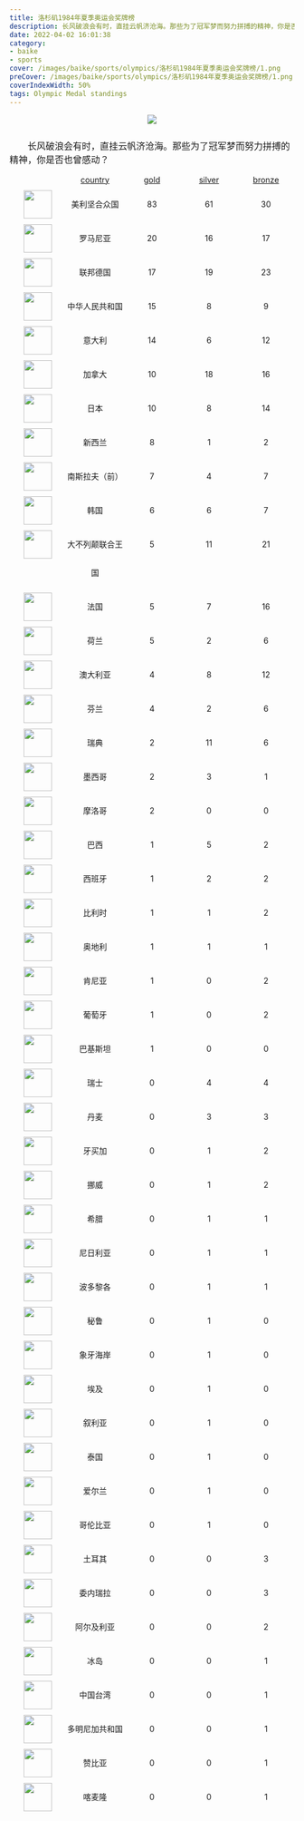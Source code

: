 ```yaml
---
title: 洛杉矶1984年夏季奥运会奖牌榜
description: 长风破浪会有时，直挂云帆济沧海。那些为了冠军梦而努力拼搏的精神，你是否也曾感动？
date: 2022-04-02 16:01:38
category:
- baike
- sports
cover: /images/baike/sports/olympics/洛杉矶1984年夏季奥运会奖牌榜/1.png
preCover: /images/baike/sports/olympics/洛杉矶1984年夏季奥运会奖牌榜/1.png
coverIndexWidth: 50%
tags: Olympic Medal standings
---
```


<div style="text-align: center; " class="mt-20 mb-20">
<img src="/images/baike/sports/olympics/洛杉矶1984年夏季奥运会奖牌榜/1.png" style="">
</div>

<p class="paragraph">长风破浪会有时，直挂云帆济沧海。那些为了冠军梦而努力拼搏的精神，你是否也曾感动？</p>

<div class="item-nation-header">
<div style="width: 150px; "></div><span>country</span><span>gold</span><span>silver</span><span>bronze</span>
</div>
    <div class="item-nation">
    <span><img src="/images/flags/1x1/us.svg" style="width: 50px; "></span>
    <span>美利坚合众国</span>
    <span>83</span> <span>61</span> <span>30</span>
    </div>
    <div class="item-nation">
    <span><img src="/images/flags/1x1/ro.svg" style="width: 50px; "></span>
    <span>罗马尼亚</span>
    <span>20</span> <span>16</span> <span>17</span>
    </div>
    <div class="item-nation">
    <span><img src="/images/flags/1x1/de.svg" style="width: 50px; "></span>
    <span>联邦德国</span>
    <span>17</span> <span>19</span> <span>23</span>
    </div>
    <div class="item-nation">
    <span><img src="/images/flags/1x1/cn.svg" style="width: 50px; "></span>
    <span>中华人民共和国</span>
    <span>15</span> <span>8</span> <span>9</span>
    </div>
    <div class="item-nation">
    <span><img src="/images/flags/1x1/it.svg" style="width: 50px; "></span>
    <span>意大利</span>
    <span>14</span> <span>6</span> <span>12</span>
    </div>
    <div class="item-nation">
    <span><img src="/images/flags/1x1/ca.svg" style="width: 50px; "></span>
    <span>加拿大</span>
    <span>10</span> <span>18</span> <span>16</span>
    </div>
    <div class="item-nation">
    <span><img src="/images/flags/1x1/jp.svg" style="width: 50px; "></span>
    <span>日本</span>
    <span>10</span> <span>8</span> <span>14</span>
    </div>
    <div class="item-nation">
    <span><img src="/images/flags/1x1/nz.svg" style="width: 50px; "></span>
    <span>新西兰</span>
    <span>8</span> <span>1</span> <span>2</span>
    </div>
    <div class="item-nation">
    <span><img src="/images/flags/1x1/${item.alpha2Code}.svg" style="width: 50px; "></span>
    <span>南斯拉夫（前）</span>
    <span>7</span> <span>4</span> <span>7</span>
    </div>
    <div class="item-nation">
    <span><img src="/images/flags/1x1/kr.svg" style="width: 50px; "></span>
    <span>韩国</span>
    <span>6</span> <span>6</span> <span>7</span>
    </div>
    <div class="item-nation">
    <span><img src="/images/flags/1x1/gb.svg" style="width: 50px; "></span>
    <span>大不列颠联合王国</span>
    <span>5</span> <span>11</span> <span>21</span>
    </div>
    <div class="item-nation">
    <span><img src="/images/flags/1x1/fr.svg" style="width: 50px; "></span>
    <span>法国</span>
    <span>5</span> <span>7</span> <span>16</span>
    </div>
    <div class="item-nation">
    <span><img src="/images/flags/1x1/nl.svg" style="width: 50px; "></span>
    <span>荷兰</span>
    <span>5</span> <span>2</span> <span>6</span>
    </div>
    <div class="item-nation">
    <span><img src="/images/flags/1x1/au.svg" style="width: 50px; "></span>
    <span>澳大利亚</span>
    <span>4</span> <span>8</span> <span>12</span>
    </div>
    <div class="item-nation">
    <span><img src="/images/flags/1x1/fi.svg" style="width: 50px; "></span>
    <span>芬兰</span>
    <span>4</span> <span>2</span> <span>6</span>
    </div>
    <div class="item-nation">
    <span><img src="/images/flags/1x1/se.svg" style="width: 50px; "></span>
    <span>瑞典</span>
    <span>2</span> <span>11</span> <span>6</span>
    </div>
    <div class="item-nation">
    <span><img src="/images/flags/1x1/mx.svg" style="width: 50px; "></span>
    <span>墨西哥</span>
    <span>2</span> <span>3</span> <span>1</span>
    </div>
    <div class="item-nation">
    <span><img src="/images/flags/1x1/ma.svg" style="width: 50px; "></span>
    <span>摩洛哥</span>
    <span>2</span> <span>0</span> <span>0</span>
    </div>
    <div class="item-nation">
    <span><img src="/images/flags/1x1/br.svg" style="width: 50px; "></span>
    <span>巴西</span>
    <span>1</span> <span>5</span> <span>2</span>
    </div>
    <div class="item-nation">
    <span><img src="/images/flags/1x1/es.svg" style="width: 50px; "></span>
    <span>西班牙</span>
    <span>1</span> <span>2</span> <span>2</span>
    </div>
    <div class="item-nation">
    <span><img src="/images/flags/1x1/be.svg" style="width: 50px; "></span>
    <span>比利时</span>
    <span>1</span> <span>1</span> <span>2</span>
    </div>
    <div class="item-nation">
    <span><img src="/images/flags/1x1/at.svg" style="width: 50px; "></span>
    <span>奥地利</span>
    <span>1</span> <span>1</span> <span>1</span>
    </div>
    <div class="item-nation">
    <span><img src="/images/flags/1x1/ke.svg" style="width: 50px; "></span>
    <span>肯尼亚</span>
    <span>1</span> <span>0</span> <span>2</span>
    </div>
    <div class="item-nation">
    <span><img src="/images/flags/1x1/pt.svg" style="width: 50px; "></span>
    <span>葡萄牙</span>
    <span>1</span> <span>0</span> <span>2</span>
    </div>
    <div class="item-nation">
    <span><img src="/images/flags/1x1/pk.svg" style="width: 50px; "></span>
    <span>巴基斯坦</span>
    <span>1</span> <span>0</span> <span>0</span>
    </div>
    <div class="item-nation">
    <span><img src="/images/flags/1x1/ch.svg" style="width: 50px; "></span>
    <span>瑞士</span>
    <span>0</span> <span>4</span> <span>4</span>
    </div>
    <div class="item-nation">
    <span><img src="/images/flags/1x1/dk.svg" style="width: 50px; "></span>
    <span>丹麦</span>
    <span>0</span> <span>3</span> <span>3</span>
    </div>
    <div class="item-nation">
    <span><img src="/images/flags/1x1/jm.svg" style="width: 50px; "></span>
    <span>牙买加</span>
    <span>0</span> <span>1</span> <span>2</span>
    </div>
    <div class="item-nation">
    <span><img src="/images/flags/1x1/no.svg" style="width: 50px; "></span>
    <span>挪威</span>
    <span>0</span> <span>1</span> <span>2</span>
    </div>
    <div class="item-nation">
    <span><img src="/images/flags/1x1/gr.svg" style="width: 50px; "></span>
    <span>希腊</span>
    <span>0</span> <span>1</span> <span>1</span>
    </div>
    <div class="item-nation">
    <span><img src="/images/flags/1x1/ng.svg" style="width: 50px; "></span>
    <span>尼日利亚</span>
    <span>0</span> <span>1</span> <span>1</span>
    </div>
    <div class="item-nation">
    <span><img src="/images/flags/1x1/pr.svg" style="width: 50px; "></span>
    <span>波多黎各</span>
    <span>0</span> <span>1</span> <span>1</span>
    </div>
    <div class="item-nation">
    <span><img src="/images/flags/1x1/pe.svg" style="width: 50px; "></span>
    <span>秘鲁</span>
    <span>0</span> <span>1</span> <span>0</span>
    </div>
    <div class="item-nation">
    <span><img src="/images/flags/1x1/ci.svg" style="width: 50px; "></span>
    <span>象牙海岸</span>
    <span>0</span> <span>1</span> <span>0</span>
    </div>
    <div class="item-nation">
    <span><img src="/images/flags/1x1/eg.svg" style="width: 50px; "></span>
    <span>埃及</span>
    <span>0</span> <span>1</span> <span>0</span>
    </div>
    <div class="item-nation">
    <span><img src="/images/flags/1x1/sy.svg" style="width: 50px; "></span>
    <span>叙利亚</span>
    <span>0</span> <span>1</span> <span>0</span>
    </div>
    <div class="item-nation">
    <span><img src="/images/flags/1x1/th.svg" style="width: 50px; "></span>
    <span>泰国</span>
    <span>0</span> <span>1</span> <span>0</span>
    </div>
    <div class="item-nation">
    <span><img src="/images/flags/1x1/ie.svg" style="width: 50px; "></span>
    <span>爱尔兰</span>
    <span>0</span> <span>1</span> <span>0</span>
    </div>
    <div class="item-nation">
    <span><img src="/images/flags/1x1/co.svg" style="width: 50px; "></span>
    <span>哥伦比亚</span>
    <span>0</span> <span>1</span> <span>0</span>
    </div>
    <div class="item-nation">
    <span><img src="/images/flags/1x1/tr.svg" style="width: 50px; "></span>
    <span>土耳其</span>
    <span>0</span> <span>0</span> <span>3</span>
    </div>
    <div class="item-nation">
    <span><img src="/images/flags/1x1/ve.svg" style="width: 50px; "></span>
    <span>委内瑞拉</span>
    <span>0</span> <span>0</span> <span>3</span>
    </div>
    <div class="item-nation">
    <span><img src="/images/flags/1x1/dz.svg" style="width: 50px; "></span>
    <span>阿尔及利亚</span>
    <span>0</span> <span>0</span> <span>2</span>
    </div>
    <div class="item-nation">
    <span><img src="/images/flags/1x1/is.svg" style="width: 50px; "></span>
    <span>冰岛</span>
    <span>0</span> <span>0</span> <span>1</span>
    </div>
    <div class="item-nation">
    <span><img src="/images/flags/1x1/tw.svg" style="width: 50px; "></span>
    <span>中国台湾</span>
    <span>0</span> <span>0</span> <span>1</span>
    </div>
    <div class="item-nation">
    <span><img src="/images/flags/1x1/do.svg" style="width: 50px; "></span>
    <span>多明尼加共和国</span>
    <span>0</span> <span>0</span> <span>1</span>
    </div>
    <div class="item-nation">
    <span><img src="/images/flags/1x1/zm.svg" style="width: 50px; "></span>
    <span>赞比亚</span>
    <span>0</span> <span>0</span> <span>1</span>
    </div>
    <div class="item-nation">
    <span><img src="/images/flags/1x1/cm.svg" style="width: 50px; "></span>
    <span>喀麦隆</span>
    <span>0</span> <span>0</span> <span>1</span>
    </div>


<style type="text/css">
.paragraph {
    font-size: 16px;
    text-indent:2em;
    padding-top: 10px;
}
.item-nation-header {
    display: flex;
}

.item-nation-header span {
    display: block;
    width: 150px;
    text-align: center;
    text-decoration: underline;
}

.item-nation {
    display: flex;
    margin-top: 10px;
    line-height: 50px;
}

.item-nation img {

}

.item-nation span{
    display: block;
    width: 150px;
    text-align: center;
}

.md-inner-title {
    text-align: center;
}
</style>
